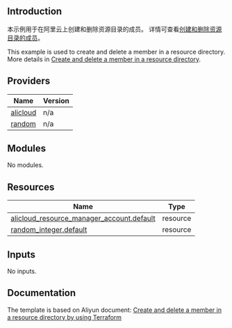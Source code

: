 ## Introduction

<!-- DOCS_DESCRIPTION_CN -->
本示例用于在阿里云上创建和删除资源目录的成员。
详情可查看[创建和删除资源目录的成员](https://help.aliyun.com/document_detail/2510323.html)。
<!-- DOCS_DESCRIPTION_CN -->

<!-- DOCS_DESCRIPTION_EN -->
This example is used to create and delete a member in a resource directory.
More details in [Create and delete a member in a resource directory](https://help.aliyun.com/document_detail/2510323.html).
<!-- DOCS_DESCRIPTION_EN -->

<!-- BEGIN_TF_DOCS -->
## Providers

| Name | Version |
|------|---------|
| <a name="provider_alicloud"></a> [alicloud](#provider\_alicloud) | n/a |
| <a name="provider_random"></a> [random](#provider\_random) | n/a |

## Modules

No modules.

## Resources

| Name | Type |
|------|------|
| [alicloud_resource_manager_account.default](https://registry.terraform.io/providers/aliyun/alicloud/latest/docs/resources/resource_manager_account) | resource |
| [random_integer.default](https://registry.terraform.io/providers/hashicorp/random/latest/docs/resources/integer) | resource |

## Inputs

No inputs.
<!-- END_TF_DOCS -->
## Documentation
<!-- docs-link -->

The template is based on Aliyun document: [Create and delete a member in a resource directory by using Terraform](http://help.aliyun.com/document_detail/2510323.htm)

<!-- docs-link -->
